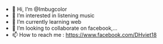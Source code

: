 - 👋 Hi, I’m @Imbugcolor
- 👀 I’m interested in listening music
- 🌱 I’m currently learning web
- 💞️ I’m looking to collaborate on facebook,...
- 📫 How to reach me : https://www.facebook.com/DHviet18

<!---
Imbugcolor/Imbugcolor is a ✨ special ✨ repository because its `README.md` (this file) appears on your GitHub profile.
You can click the Preview link to take a look at your changes.
--->
